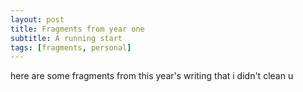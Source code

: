 ```yaml
---
layout: post
title: Fragments from year one
subtitle: A running start
tags: [fragments, personal]
---
```

here are some fragments from this year's writing that i didn't clean u

<!--stackedit_data:
eyJoaXN0b3J5IjpbMzc0NTQzOTM4LDU3MDM2OTQ4MiwtMTIyMT
g3NDkwN119
-->